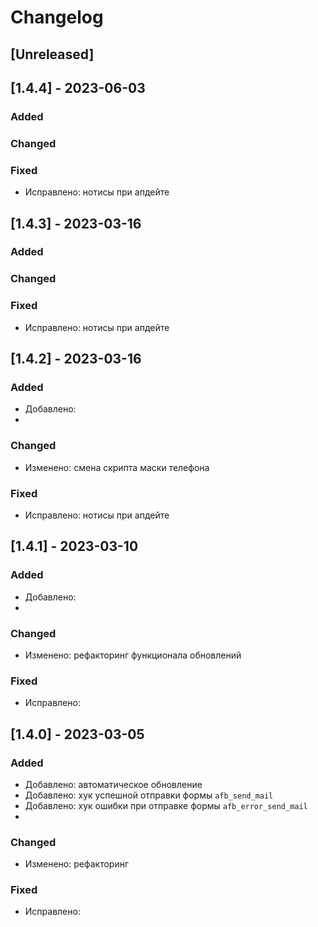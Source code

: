 # Changelog

## [Unreleased]

## [1.4.4] - 2023-06-03

### Added

### Changed

### Fixed
- Исправлено: нотисы при апдейте

## [1.4.3] - 2023-03-16

### Added

### Changed

### Fixed
- Исправлено: нотисы при апдейте

## [1.4.2] - 2023-03-16

### Added
- Добавлено:
- 
### Changed
- Изменено: смена скрипта маски телефона

### Fixed
- Исправлено: нотисы при апдейте

## [1.4.1] - 2023-03-10

### Added
- Добавлено:
- 
### Changed
- Изменено: рефакторинг функционала обновлений

### Fixed
- Исправлено:

## [1.4.0] - 2023-03-05

### Added
- Добавлено: автоматическое обновление
- Добавлено: хук успешной отправки формы `afb_send_mail`
- Добавлено: хук ошибки при отправке формы `afb_error_send_mail`
- 
### Changed
- Изменено: рефакторинг

### Fixed
- Исправлено:




